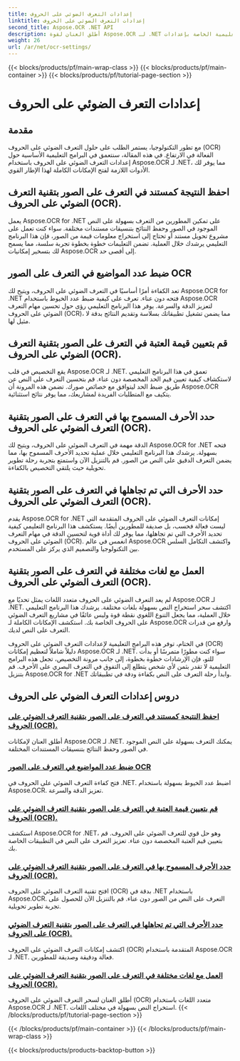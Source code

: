 ```yaml
---
title: إعدادات التعرف الضوئي على الحروف
linktitle: إعدادات التعرف الضوئي على الحروف
second_title: Aspose.OCR .NET API
description: أطلق العنان لقوة Aspose.OCR لـ .NET من خلال البرامج التعليمية الخاصة بإعدادات OCR. تعلم كيفية تحسين الدقة والسرعة والتخصيص للتعرف على النص في الصور.
weight: 26
url: /ar/net/ocr-settings/
---
```


{{< blocks/products/pf/main-wrap-class >}}
{{< blocks/products/pf/main-container >}}
{{< blocks/products/pf/tutorial-page-section >}}

# إعدادات التعرف الضوئي على الحروف


## مقدمة

مع تطور التكنولوجيا، يستمر الطلب على حلول التعرف الضوئي على الحروف (OCR) الفعالة في الارتفاع. في هذه المقالة، سنتعمق في البرامج التعليمية الأساسية حول إعدادات التعرف الضوئي على الحروف باستخدام Aspose.OCR لـ .NET، مما يوفر لك الأدوات اللازمة لفتح الإمكانات الكاملة لهذا الإطار القوي.

## احفظ النتيجة كمستند في التعرف على الصور بتقنية التعرف الضوئي على الحروف (OCR).

يعمل Aspose.OCR for .NET على تمكين المطورين من التعرف بسهولة على النص الموجود في الصور وحفظ النتائج بتنسيقات مستندات مختلفة. سواء كنت تعمل على مشروع تحويل مستند أو تحتاج إلى استخراج معلومات قيمة من الصور، فإن هذا البرنامج التعليمي يرشدك خلال العملية. تضمن التعليمات خطوة بخطوة تجربة سلسة، مما يسمح لك بتسخير إمكانيات Aspose.OCR إلى أقصى حد.

## ضبط عدد المواضيع في التعرف على الصور OCR

تعد الكفاءة أمرًا أساسيًا في التعرف الضوئي على الحروف، ويتيح لك Aspose.OCR for .NET فتحه دون عناء. تعرف على كيفية ضبط عدد الخيوط باستخدام Aspose.OCR لتعزيز الدقة والسرعة. يوفر هذا البرنامج التعليمي رؤى حول تحسين مهام التعرف الضوئي على الحروف (OCR)، مما يضمن تشغيل تطبيقاتك بسلاسة وتقديم النتائج بدقة لا مثيل لها.

## قم بتعيين قيمة العتبة في التعرف على الصور بتقنية التعرف الضوئي على الحروف (OCR).

يقع التخصيص في قلب Aspose.OCR لـ .NET. تعمق في هذا البرنامج التعليمي لاستكشاف كيفية تعيين قيم الحد المخصصة دون عناء. قم بتحسين التعرف على النص عن طريق ضبط الحد ليتوافق مع خصائص صورك. تضمن هذه المرونة أن Aspose.OCR يتكيف مع المتطلبات الفريدة لمشاريعك، مما يوفر نتائج استثنائية.

## حدد الأحرف المسموح بها في التعرف على الصور بتقنية التعرف الضوئي على الحروف (OCR).

الدقة مهمة في التعرف الضوئي على الحروف، ويتيح لك Aspose.OCR for .NET فتحه بسهولة. يرشدك هذا البرنامج التعليمي خلال عملية تحديد الأحرف المسموح بها، مما يضمن التعرف الدقيق على النص من الصور. قم بالتنزيل الآن واستمتع بتجربة رحلة تطوير تحويلية حيث يلتقي التخصيص بالكفاءة.

## حدد الأحرف التي تم تجاهلها في التعرف على الصور بتقنية التعرف الضوئي على الحروف (OCR).

يقدم Aspose.OCR for .NET إمكانات التعرف الضوئي على الحروف المتقدمة التي ليست فعالة فحسب، بل صديقة للمطورين أيضًا. يستكشف هذا البرنامج التعليمي كيفية تحديد الأحرف التي تم تجاهلها، مما يوفر لك أداة قوية لتحسين الدقة في مهام التعرف الضوئي على الحروف (OCR). انغمس في عالم Aspose.OCR واكتشف التكامل السلس بين التكنولوجيا والتصميم الذي يركز على المستخدم.

## العمل مع لغات مختلفة في التعرف على الصور بتقنية التعرف الضوئي على الحروف (OCR).

لم يعد التعرف الضوئي على الحروف متعدد اللغات يمثل تحديًا مع Aspose.OCR لـ .NET. اكتشف سحر استخراج النص بسهولة بلغات مختلفة. يرشدك هذا البرنامج التعليمي خلال العملية، مما يجعل التنوع اللغوي نقطة قوة وليس عائقًا في مشاريع التعرف الضوئي على الحروف الخاصة بك. استكشف الإمكانات الكاملة لـ Aspose.OCR وارفع من قدرات التعرف على النص لديك.

في الختام، توفر هذه البرامج التعليمية لإعدادات التعرف الضوئي على الحروف (OCR) دليلاً شاملاً لتعظيم إمكانات Aspose.OCR لـ .NET. سواء كنت مطورًا متمرسًا أو بدأت للتو، فإن الإرشادات خطوة بخطوة، إلى جانب مرونة التخصيص، تجعل هذه البرامج التعليمية لا تقدر بثمن لأي شخص يتطلع إلى التفوق في التعرف البصري على الأحرف. قم بتنزيل Aspose.OCR for .NET وابدأ رحلة التعرف على النص بكفاءة ودقة في تطبيقاتك.
## دروس إعدادات التعرف الضوئي على الحروف
### [احفظ النتيجة كمستند في التعرف على الصور بتقنية التعرف الضوئي على الحروف (OCR).](./save-result-as-document/)
أطلق العنان لإمكانات Aspose.OCR لـ .NET. يمكنك التعرف بسهولة على النص الموجود في الصور وحفظ النتائج بتنسيقات المستندات المختلفة.
### [ضبط عدد المواضيع في التعرف على الصور OCR](./set-threads-count/)
فتح كفاءة التعرف الضوئي على الحروف في .NET. اضبط عدد الخيوط بسهولة باستخدام Aspose.OCR. تعزيز الدقة والسرعة.
### [قم بتعيين قيمة العتبة في التعرف على الصور بتقنية التعرف الضوئي على الحروف (OCR).](./set-threshold-value/)
استكشف Aspose.OCR for .NET، وهو حل قوي للتعرف الضوئي على الحروف. قم بتعيين قيم العتبة المخصصة دون عناء. تعزيز التعرف على النص في التطبيقات الخاصة بك.
### [حدد الأحرف المسموح بها في التعرف على الصور بتقنية التعرف الضوئي على الحروف (OCR).](./specify-allowed-characters/)
افتح تقنية التعرف الضوئي على الحروف (OCR) بدقة في .NET باستخدام Aspose.OCR. التعرف على النص من الصور دون عناء. قم بالتنزيل الآن للحصول على تجربة تطوير تحويلية.
### [حدد الأحرف التي تم تجاهلها في التعرف على الصور بتقنية التعرف الضوئي على الحروف (OCR).](./specify-ignored-characters/)
اكتشف إمكانات التعرف الضوئي على الحروف (OCR) المتقدمة باستخدام Aspose.OCR لـ .NET. فعالة ودقيقة وصديقة للمطورين.
### [العمل مع لغات مختلفة في التعرف على الصور بتقنية التعرف الضوئي على الحروف (OCR).](./working-with-different-languages/)
أطلق العنان لسحر التعرف الضوئي على الحروف (OCR) متعدد اللغات باستخدام Aspose.OCR لـ .NET. استخراج النص بسهولة في مختلف اللغات.
{{< /blocks/products/pf/tutorial-page-section >}}

{{< /blocks/products/pf/main-container >}}
{{< /blocks/products/pf/main-wrap-class >}}

{{< blocks/products/products-backtop-button >}}
